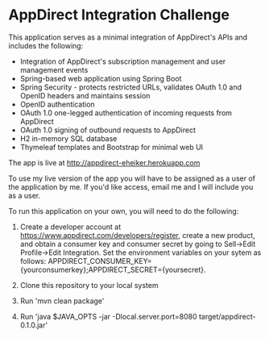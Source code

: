 AppDirect Integration Challenge
===============================

This application serves as a minimal integration of AppDirect's APIs and includes the following:
* Integration of AppDirect's subscription management and user management events
* Spring-based web application using Spring Boot
* Spring Security - protects restricted URLs, validates OAuth 1.0 and OpenID headers and maintains session
* OpenID authentication
* OAuth 1.0 one-legged authentication of incoming requests from AppDirect
* OAuth 1.0 signing of outbound requests to AppDirect
* H2 in-memory SQL database
* Thymeleaf templates and Bootstrap for minimal web UI

The app is live at http://appdirect-eheiker.herokuapp.com

To use my live version of the app you will have to be assigned as a user of the application by me. If you'd like access, email me and I will include you as a user.

To run this application on your own, you will need to do the following:

1. Create a developer account at https://www.appdirect.com/developers/register, create a new product, and obtain a consumer key and consumer secret by going to Sell->Edit Profile->Edit Integration. Set the environment variables on your sytem as follows: APPDIRECT_CONSUMER_KEY={yourconsumerkey};APPDIRECT_SECRET={yoursecret}.

2. Clone this repository to your local system

3. Run 'mvn clean package'

4. Run 'java $JAVA_OPTS -jar -Dlocal.server.port=8080 target/appdirect-0.1.0.jar'
